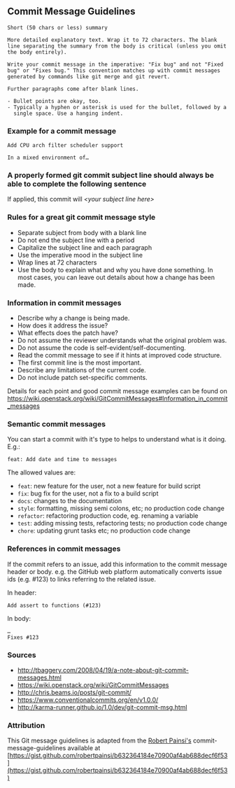 ## Commit Message Guidelines

```
Short (50 chars or less) summary

More detailed explanatory text. Wrap it to 72 characters. The blank
line separating the summary from the body is critical (unless you omit
the body entirely).

Write your commit message in the imperative: "Fix bug" and not "Fixed
bug" or "Fixes bug." This convention matches up with commit messages
generated by commands like git merge and git revert.

Further paragraphs come after blank lines.

- Bullet points are okay, too.
- Typically a hyphen or asterisk is used for the bullet, followed by a
  single space. Use a hanging indent.
```

### Example for a commit message

```
Add CPU arch filter scheduler support

In a mixed environment of…
```

### A properly formed git commit subject line should always be able to complete the following sentence

If applied, this commit will *\<your subject line here\>*

### Rules for a great git commit message style
* Separate subject from body with a blank line
* Do not end the subject line with a period
* Capitalize the subject line and each paragraph
* Use the imperative mood in the subject line
* Wrap lines at 72 characters
* Use the body to explain what and why you have done something. In most
  cases, you can leave out details about how a change has been made.

### Information in commit messages
* Describe why a change is being made.
* How does it address the issue?
* What effects does the patch have?
* Do not assume the reviewer understands what the original problem was.
* Do not assume the code is self-evident/self-documenting.
* Read the commit message to see if it hints at improved code
  structure.
* The first commit line is the most important.
* Describe any limitations of the current code.
* Do not include patch set-specific comments.

Details for each point and good commit message examples can be found on
https://wiki.openstack.org/wiki/GitCommitMessages#Information_in_commit_messages

### Semantic commit messages

You can start a commit with it's type to helps to understand what is it
doing. E.g.:

```
feat: Add date and time to messages
```

The allowed <type> values are:
- `feat`: new feature for the user, not a new feature for build script
- `fix`: bug fix for the user, not a fix to a build script
- `docs`: changes to the documentation
- `style`: formatting, missing semi colons, etc; no production code change
- `refactor`: refactoring production code, eg. renaming a variable
- `test`: adding missing tests, refactoring tests; no production code change
- `chore`: updating grunt tasks etc; no production code change

### References in commit messages
If the commit refers to an issue, add this information to the commit
message header or body. e.g. the GitHub web platform automatically
converts issue ids (e.g. #123) to links referring to the related issue.

In header:
```
Add assert to functions (#123)
```
In body:
```
…
Fixes #123
```

### Sources
* http://tbaggery.com/2008/04/19/a-note-about-git-commit-messages.html
* https://wiki.openstack.org/wiki/GitCommitMessages
* http://chris.beams.io/posts/git-commit/
* https://www.conventionalcommits.org/en/v1.0.0/
* http://karma-runner.github.io/1.0/dev/git-commit-msg.html


### Attribution

This Git message guidelines is adapted from the [Robert
Painsi's](https://gist.github.com/robertpainsi)
commit-message-guidelines available at
[https://gist.github.com/robertpainsi/b632364184e70900af4ab688decf6f53](https://gist.github.com/robertpainsi/b632364184e70900af4ab688decf6f53)
